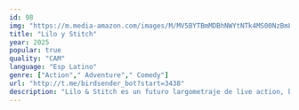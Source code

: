 ```yaml
---
id: 98
img: "https://m.media-amazon.com/images/M/MV5BYTBmMDBhNWYtNTk4MS00NzBmLTk5ZWItM2ZlZjY4NTYxNWQzXkEyXkFqcGc@._V1_SX300.jpg"
title: "Lilo y Stitch"
year: 2025
popular: true
quality: "CAM"
language: "Esp Latino"
genre: ["Action"," Adventure"," Comedy"]
url: "http://t.me/birdsender_bot?start=3438"
description: "Lilo & Stitch es un futuro largometraje de live action, basado en la cinta animada del mismo nombre de 2002. En ella, un malvado científico es capaz de crear a un ser casi indestructible, inteligente y agresivo con una sola debilidad aparente: debido a la densidad de su organismo, no puede nadar. Dado que el experimento es considerado altamente peligroso, el doctor es enviado a prisión y la criatura se dirige a una prisión espacial, situada en un asteroide. Pero cuando la criatura logra escapar del viaje, queda varada en Hawai, donde, debido a la gran cantidad de agua que rodea a la isla, poco daño puede causar y, en realidad, su existencia corre peligro. Mientras es perseguido por autoridades galácticas, el indestructible ser es adoptado por una noble niña, Lilo y lo arropa como parte de su familia, lo cual provoca un desconcierto en la programación del ser, llamado ahora Stitch, quien desconocía el significado del amor y la amistad."
---
```

